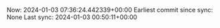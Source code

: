 Now: 2024-01-03 07:36:24.442339+00:00 Earliest commit since sync: None Last sync: 2024-01-03 00:50:11+00:00
